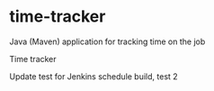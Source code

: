 # time-tracker
Java (Maven) application for tracking time on the job

Time tracker

Update test for Jenkins schedule build, test 2

